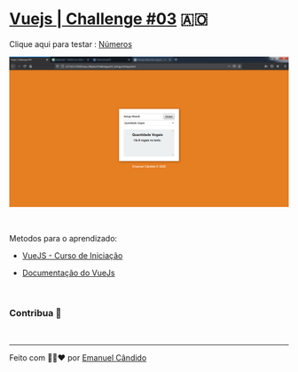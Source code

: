 # [Vuejs | Challenge #03](https://emanuelcandido-js.netlify.app/javascript/vuejs/challenges/03_strings/strings.html) 🇦🇴

<p align="center">

Clique aqui para testar : [Números](https://emanuelcandido-js.netlify.app/javascript/vuejs/challenges/03_strings/strings.html)


<a href="https://emanuelcandido-js.netlify.app/javascript/vuejs/challenges/03_strings/strings.html">
<img src="../00_assets/03_strings.png">
</a>

</p>

<br>

Metodos para o aprendizado:

- [VueJS - Curso de Iniciação](https://www.youtube.com/playlist?list=PLXik_5Br-zO_xQHAH9GrNR1gAefYWaKxz)

- [Documentação do VueJs](https://br.vuejs.org/v2/guide/)

<br>

### Contribua 🖤

<br>

---

Feito com 🖤💛❤ por [Emanuel Cândido](https://emanueljosecandido.github.io/)
